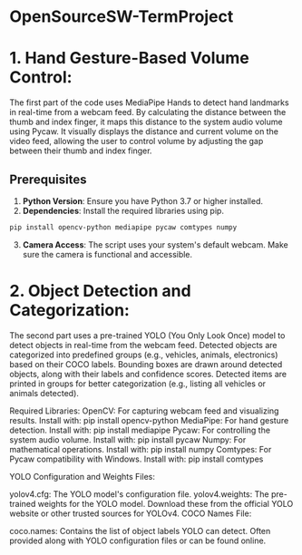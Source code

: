 # OpenSourceSW-TermProject


# 1. Hand Gesture-Based Volume Control:
The first part of the code uses MediaPipe Hands to detect hand landmarks in real-time from a webcam feed.
By calculating the distance between the thumb and index finger, it maps this distance to the system audio volume using Pycaw.
It visually displays the distance and current volume on the video feed, allowing the user to control volume by adjusting the gap between their thumb and index finger.

## Prerequisites

1. **Python Version**: Ensure you have Python 3.7 or higher installed.
2. **Dependencies**: Install the required libraries using pip.

```bash
pip install opencv-python mediapipe pycaw comtypes numpy
```
3. **Camera Access**: The script uses your system's default webcam. Make sure the camera is functional and accessible.

# 2. Object Detection and Categorization:
The second part uses a pre-trained YOLO (You Only Look Once) model to detect objects in real-time from the webcam feed.
Detected objects are categorized into predefined groups (e.g., vehicles, animals, electronics) based on their COCO labels.
Bounding boxes are drawn around detected objects, along with their labels and confidence scores.
Detected items are printed in groups for better categorization (e.g., listing all vehicles or animals detected).


Required Libraries:
OpenCV: For capturing webcam feed and visualizing results.
Install with: pip install opencv-python
MediaPipe: For hand gesture detection.
Install with: pip install mediapipe
Pycaw: For controlling the system audio volume.
Install with: pip install pycaw
Numpy: For mathematical operations.
Install with: pip install numpy
Comtypes: For Pycaw compatibility with Windows.
Install with: pip install comtypes


YOLO Configuration and Weights Files:

yolov4.cfg: The YOLO model's configuration file.
yolov4.weights: The pre-trained weights for the YOLO model.
Download these from the official YOLO website or other trusted sources for YOLOv4.
COCO Names File:

coco.names: Contains the list of object labels YOLO can detect.
Often provided along with YOLO configuration files or can be found online.
